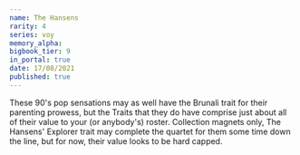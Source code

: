 ```yaml
---
name: The Hansens
rarity: 4
series: voy
memory_alpha:
bigbook_tier: 9
in_portal: true
date: 17/08/2021
published: true
---
```


These 90's pop sensations may as well have the Brunali trait for their parenting prowess, but the Traits that they do have comprise just about all of their value to your (or anybody's) roster. Collection magnets only, The Hansens' Explorer trait may complete the quartet for them some time down the line, but for now, their value looks to be hard capped.
